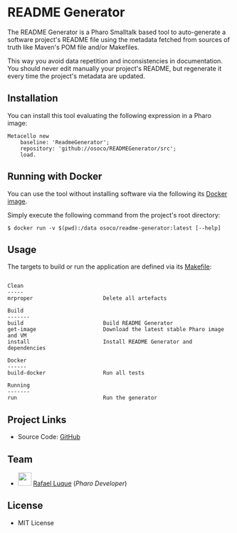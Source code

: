 

# README Generator



The README Generator is a Pharo Smalltalk based tool to auto-generate a software project's README file using the metadata fetched from sources of truth like Maven's POM file and/or Makefiles.
    
This way you avoid data repetition and inconsistencies in documentation. You should never edit manually your project's README, but regenerate it every time the project's metadata are updated.

## Installation

You can install this tool evaluating the following expression in a Pharo image:

```Smalltalk
Metacello new
    baseline: 'ReadmeGenerator';
    repository: 'github://osoco/READMEGenerator/src';
    load.
```

## Running with Docker

You can use the tool without installing software via the following its [Docker image](https://hub.docker.com/r/osoco/readme-generator).

Simply execute the following command from the project's root directory:

```
$ docker run -v $(pwd):/data osoco/readme-generator:latest [--help]
```

  



## Usage

The targets to build or run the application are defined via its [Makefile](Makefile):

```shell
                           
Clean                      
-----                      
mrproper                      Delete all artefacts
                           
Build                      
-------                    
build                         Build README Generator
get-image                     Download the latest stable Pharo image and VM
install                       Install README Generator and dependencies
                           
Docker                     
------                     
build-docker                  Run all tests
                           
Running                    
-------                    
run                           Run the generator

```



## Project Links

* Source Code: [GitHub](https://github.com/osoco/READMEGenerator)

## Team


* <img src="https://osoco.es/images/personas/rafael-luque.jpg" height="30"> [Rafael Luque](https://osoco.es) (*Pharo Developer*)


## License

* MIT License





